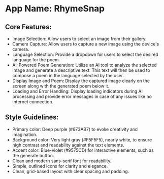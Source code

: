 # **App Name**: RhymeSnap

## Core Features:

- Image Selection: Allow users to select an image from their gallery.
- Camera Capture: Allow users to capture a new image using the device's camera.
- Language Selection: Provide a dropdown for users to select the desired language for the poem.
- AI-Powered Poem Generation: Utilize an AI tool to analyze the selected image and generate a descriptive text. This text will then be used to compose a poem in the language selected by the user.
- Display Image and Poem: Display the captured image clearly on the screen along with the generated poem below it.
- Loading and Error Handling: Display loading indicators during AI processing and provide error messages in case of any issues like no internet connection.

## Style Guidelines:

- Primary color: Deep purple (#673AB7) to evoke creativity and imagination.
- Background color: Very light gray (#F5F5F5), nearly white, to ensure high contrast and readability against the text elements.
- Accent color: Blue-violet (#9575CD) for interactive elements, such as the generate button.
- Clean and modern sans-serif font for readability.
- Simple, outlined icons for clarity and elegance.
- Clean, grid-based layout with clear spacing and padding.